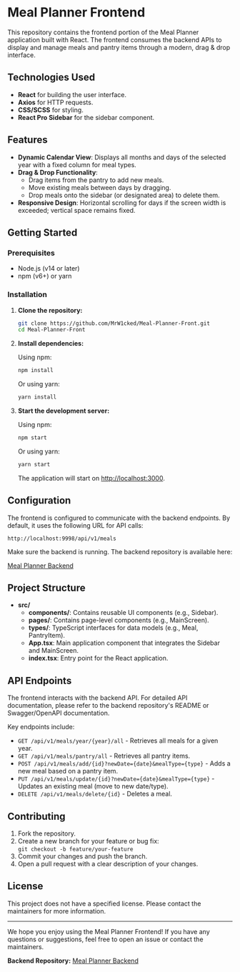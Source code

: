 # Meal Planner Frontend

This repository contains the frontend portion of the Meal Planner application built with React. The frontend consumes the backend APIs to display and manage meals and pantry items through a modern, drag & drop interface.

## Technologies Used

- **React** for building the user interface.
- **Axios** for HTTP requests.
- **CSS/SCSS** for styling.
- **React Pro Sidebar** for the sidebar component.

## Features

- **Dynamic Calendar View**: Displays all months and days of the selected year with a fixed column for meal types.
- **Drag & Drop Functionality**:
  - Drag items from the pantry to add new meals.
  - Move existing meals between days by dragging.
  - Drop meals onto the sidebar (or designated area) to delete them.
- **Responsive Design**: Horizontal scrolling for days if the screen width is exceeded; vertical space remains fixed.

## Getting Started

### Prerequisites

- Node.js (v14 or later)
- npm (v6+) or yarn

### Installation

1. **Clone the repository:**

   ```bash
   git clone https://github.com/MrW1cked/Meal-Planner-Front.git
   cd Meal-Planner-Front
   ```

2. **Install dependencies:**

   Using npm:

   ```bash
   npm install
   ```

   Or using yarn:

   ```bash
   yarn install
   ```

3. **Start the development server:**

   Using npm:

   ```bash
   npm start
   ```

   Or using yarn:

   ```bash
   yarn start
   ```

   The application will start on [http://localhost:3000](http://localhost:3000).

## Configuration

The frontend is configured to communicate with the backend endpoints. By default, it uses the following URL for API calls:

```
http://localhost:9998/api/v1/meals
```

Make sure the backend is running. The backend repository is available here:

[Meal Planner Backend](https://github.com/MrW1cked/Meal-Planner-Back.git)

## Project Structure

- **src/**
  - **components/**: Contains reusable UI components (e.g., Sidebar).
  - **pages/**: Contains page-level components (e.g., MainScreen).
  - **types/**: TypeScript interfaces for data models (e.g., Meal, PantryItem).
  - **App.tsx**: Main application component that integrates the Sidebar and MainScreen.
  - **index.tsx**: Entry point for the React application.

## API Endpoints

The frontend interacts with the backend API. For detailed API documentation, please refer to the backend repository's README or Swagger/OpenAPI documentation.

Key endpoints include:

- `GET /api/v1/meals/year/{year}/all` - Retrieves all meals for a given year.
- `GET /api/v1/meals/pantry/all` - Retrieves all pantry items.
- `POST /api/v1/meals/add/{id}?newDate={date}&mealType={type}` - Adds a new meal based on a pantry item.
- `PUT /api/v1/meals/update/{id}?newDate={date}&mealType={type}` - Updates an existing meal (move to new date/type).
- `DELETE /api/v1/meals/delete/{id}` - Deletes a meal.

## Contributing

1. Fork the repository.
2. Create a new branch for your feature or bug fix:  
   `git checkout -b feature/your-feature`
3. Commit your changes and push the branch.
4. Open a pull request with a clear description of your changes.

## License

This project does not have a specified license. Please contact the maintainers for more information.

---

We hope you enjoy using the Meal Planner Frontend! If you have any questions or suggestions, feel free to open an issue or contact the maintainers.

**Backend Repository:** [Meal Planner Backend](https://github.com/MrW1cked/Meal-Planner-Back.git)

